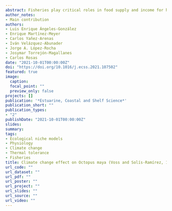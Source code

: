 ```yaml
---
abstract: Fisheries play critical roles in food supply and income for human communities worldwide. Unfortunately, the fishery distribution have been changing due to anthropogenic climate change (CC). In this sense, this study analyses were directed to predict the suitability and distribution of red octopus (Octopus maya), an endemic and commercially important species of the Yucatan Peninsula (YP) in Mexico under different CC scenarios. For this purpose, a correlative (CNM) and mechanistic (MNM) niche models based on temperature and salinity and on metabolic scope, respectively, were projected to different Representative Concentration Pathway (RCP) scenarios (2.6, 4.5, 6, 8.5) for the 2040–2050 and 2090–2100 periods. The CNM results suggest that red octopus suitability and potential distribution (PD) could be slightly reduced for the RCP 2.6 scenario. Whereas, RCP 4.5 shows higher suitabilities at the northern region of the YP, which is characterized by a seasonal upwelling which could act as climate refugia. In contrast, a significant suitability and PD reduction occurs during 2090–2100 for the RCP 6 and 8.5 scenarios. On the other hand, MNM indicates the red octopus could retain most of its PD except for the most catastrophic scenario, finding climate refugia north of the YP and deeper waters. Overall, the CNM is more pessimistic than MNM regarding forecasts. Differences between outputs could be based on the MNM using a single variable as proxy to a multivariate niche and the statistical weight of surface environmental variables in the CNM compared to MNM, which considered only bottom temperature data. In addition, coastal data may be overrepresented, which may bias the CNM. Regardless of the differences in the results, both approaches usually predicted suitability reduction in all RCP scenarios showing that temperatures of ~30 ◦C are detrimental for the red octopus. Assuming that a relationship between abundance and the niche suitability exists, landings in the region will be reduced and less accessible for small-scale fisheries, which is especially important since Mexican regulations assume this species will benefit from CC.
author_notes: 
- Main contribution
authors:
- Luis Enrique Ángeles-González
- Enrique Martínez-Meyer
- Carlos Yañez-Arenas
- Iván Velázquez-Abunader
- Jorge A. López-Rocha
- Josymar Torrejón-Magallanes
- Carlos Rosas
date: "2021-10-01T00:00:00Z"
doi: "https://doi.org/10.1016/j.ecss.2021.107502"
featured: true
image:
  caption: 
  focal_point: ""
  preview_only: false
projects: []
publication: '*Estuarine, Coastal and Shelf Science*'
publication_short: ""
publication_types:
- "2"
publishDate: "2021-10-01T00:00:00Z"
slides:
summary:
tags:
- Ecological niche models
- Physiology
- Climate change
- Thermal tolerance
- Fisheries
title: Climate change effect on Octopus maya (Voss and Solís-Ramírez, 1966) suitability and distribution in the Yucatan Peninsula, Gulf of Mexico; A correlative and mechanistic approach
url_code: ""
url_dataset: ""
url_pdf: ""
url_poster: ""
url_project: ""
url_slides: ""
url_source: ""
url_video: ""
---
```

